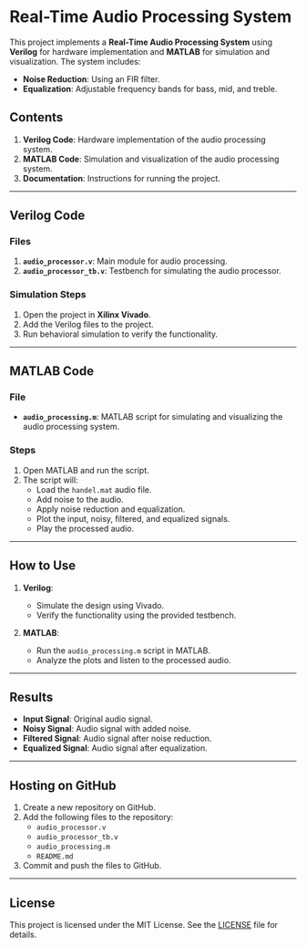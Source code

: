# Real-Time Audio Processing System

This project implements a **Real-Time Audio Processing System** using **Verilog** for hardware implementation and **MATLAB** for simulation and visualization. The system includes:
- **Noise Reduction**: Using an FIR filter.
- **Equalization**: Adjustable frequency bands for bass, mid, and treble.

## Contents
1. **Verilog Code**: Hardware implementation of the audio processing system.
2. **MATLAB Code**: Simulation and visualization of the audio processing system.
3. **Documentation**: Instructions for running the project.

---

## Verilog Code

### Files
1. **`audio_processor.v`**: Main module for audio processing.
2. **`audio_processor_tb.v`**: Testbench for simulating the audio processor.

### Simulation Steps
1. Open the project in **Xilinx Vivado**.
2. Add the Verilog files to the project.
3. Run behavioral simulation to verify the functionality.

---

## MATLAB Code

### File
- **`audio_processing.m`**: MATLAB script for simulating and visualizing the audio processing system.

### Steps
1. Open MATLAB and run the script.
2. The script will:
   - Load the `handel.mat` audio file.
   - Add noise to the audio.
   - Apply noise reduction and equalization.
   - Plot the input, noisy, filtered, and equalized signals.
   - Play the processed audio.

---

## How to Use
1. **Verilog**:
   - Simulate the design using Vivado.
   - Verify the functionality using the provided testbench.

2. **MATLAB**:
   - Run the `audio_processing.m` script in MATLAB.
   - Analyze the plots and listen to the processed audio.

---

## Results
- **Input Signal**: Original audio signal.
- **Noisy Signal**: Audio signal with added noise.
- **Filtered Signal**: Audio signal after noise reduction.
- **Equalized Signal**: Audio signal after equalization.

---

## Hosting on GitHub
1. Create a new repository on GitHub.
2. Add the following files to the repository:
   - `audio_processor.v`
   - `audio_processor_tb.v`
   - `audio_processing.m`
   - `README.md`
3. Commit and push the files to GitHub.

---

## License
This project is licensed under the MIT License. See the [LICENSE](LICENSE) file for details.
